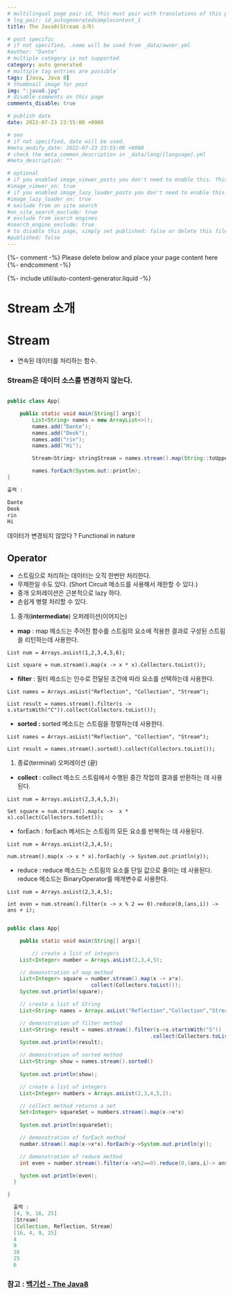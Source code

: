 ```yaml
---
# multilingual page pair id, this must pair with translations of this page. (This name must be unique)
# lng_pair: id_autogeneratedsamplecontent_1
title: The Java8(Stream 소개)

# post specific
# if not specified, .name will be used from _data/owner.yml
#author: "Dante"
# multiple category is not supported
category: auto generated
# multiple tag entries are possible`
tags: [Java, Java 8]
# thumbnail image for post
img: ":java8.jpg"
# disable comments on this page
comments_disable: true

# publish date
date: 2022-07-23 23:55:00 +0900

# seo
# if not specified, date will be used.
#meta_modify_date: 2022-07-23 23:55:00 +0900
# check the meta_common_description in _data/lang/[language].yml
#meta_description: ""

# optional
# if you enabled image_viewer_posts you don't need to enable this. This is only if image_viewer_posts = false
#image_viewer_on: true
# if you enabled image_lazy_loader_posts you don't need to enable this. This is only if image_lazy_loader_posts = false
#image_lazy_loader_on: true
# exclude from on site search
#on_site_search_exclude: true
# exclude from search engines
#search_engine_exclude: true
# to disable this page, simply set published: false or delete this file
#published: false
---
```

{%- comment -%} Please delete below and place your page content here {%- endcomment -%}

{%- include util/auto-content-generator.liquid -%}

<!-- outline-start -->
# Stream 소개

# Stream

- 연속된 데이터를 처리하는 함수.

### Stream은 데이터 소스를 변경하지 않는다.

```java

public class App{

	public static void main(String[] args){
		List<String> names = new ArrayList<>();
		names.add("Dante");
		names.add("Deok");
		names.add("rin");
		names.add("Hi");

		Stream<Strimg> stringStream = names.stream().map(String::toUpperCase);

		names.forEach(System.out::println);
}
```

```java
출력 :

Dante
Deok
rin
Hi
```

데이터가 변경되지 않았다 ?  Functional in nature

## Operator

- 스트림으로 처리하는 데이터는 오직 한번만 처리한다.
- 무제한일 수도 있다. (Short Circuit 메소드를 사용해서 제한할 수 있다.)
- 중개 오퍼레이션은 근본적으로 lazy 하다.
- 손쉽게 병렬 처리할 수 있다.

1. 중개(**intermediate**) 오퍼레이션(이어지는)
  - **map** :  map 메소드는 주어진 함수를 스트림의 요소에 적용한 결과로 구성된 스트림을 리턴하는데 사용한다.

   `List num = Arrays.asList(1,2,3,4,5,6);`

   `List square = num.stream().map(x -> x * x).Collectors.toList());`

  - **filter** : 필터 메소드는 인수로 전달된 조건에 따라 요소를 선택하는데 사용한다.

   `List names = Arrays.asList("Reflection", "Collection", "Stream");`

   `List result = names.stream().filter(s -> s.startsWith("C")).collect(Collectors.toList());`

  - **sorted :** sorted 메소드는  스트림을 정렬하는데 사용한다.

   `List names = Arrays.asList("Reflection", "Collection", "Stream");`

   `List result = names.stream().sorted().collect(Collectors.toList());`


1. 종료(terminal) 오퍼레이션 (끝)
  - **collect** : collect 메소드 스트림에서 수행된 중간 작업의 결과를 반환하는 데 사용된다.

   `List num = Arrays.asList(2,3,4,5,3);`

   `Set square = num.stream().map(x ->  x * x).collect(Collectors.toSet());`

  - forEach : forEach 메서드는 스트림의 모든 요소를 반복하는 데 사용된다.

   `List num = Arrays.asList(2,3,4,5);`

   `num.stream().map(x -> x * x).forEach(y -> System.out.println(y));`

  - reduce : reduce 메소드는 스트림의 요소를 단일 값으로 줄이는 데 사용된다.
    reduce 메소드는 BinaryOperator를 매개변수로 사용한다.

   `List num = Arrays.asList(2,3,4,5);`

   `int even = num.stream().filter(x -> x % 2 == 0).reduce(0,(ans,i)) -> ans + i);`


```java

public class App{

	public static void main(String[] args){

		// create a list of integers
    List<Integer> number = Arrays.asList(2,3,4,5);

    // demonstration of map method
    List<Integer> square = number.stream().map(x -> x*x).
                           collect(Collectors.toList());
    System.out.println(square);

    // create a list of String
    List<String> names = Arrays.asList("Reflection","Collection","Stream");

    // demonstration of filter method
    List<String> result = names.stream().filter(s->s.startsWith("S"))
			                                  .collect(Collectors.toList());
    System.out.println(result);

    // demonstration of sorted method
    List<String> show = names.stream().sorted()
																		  .collect(Collectors.toList());
    System.out.println(show);

    // create a list of integers
    List<Integer> numbers = Arrays.asList(2,3,4,5,2);

    // collect method returns a set
    Set<Integer> squareSet = numbers.stream().map(x->x*x)
																					   .collect(Collectors.toSet());
    System.out.println(squareSet);

    // demonstration of forEach method
    number.stream().map(x->x*x).forEach(y->System.out.println(y));

    // demonstration of reduce method
    int even = number.stream().filter(x->x%2==0).reduce(0,(ans,i)-> ans+i);

    System.out.println(even);
  }

}
```

```java
  출력 :
  [4, 9, 16, 25]
  [Stream]
  [Collection, Reflection, Stream]
  [16, 4, 9, 25]
  4
  9
  16
  25
  6
```


### 참고 : [백기선 - The Java8 ](https://www.inflearn.com/course/the-java-java8/dashboard)


<!-- outline-end -->
